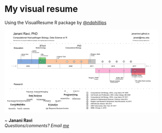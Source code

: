 # My visual resume
Using the VisualResume R package by [@ndphillips](//github.com/ndphillips)

![](https://github.com/jananiravi/visual-resume/blob/master/JananiRavi-VisualResume.png)

~ **Janani Ravi** <br>
_Questions/comments? Email [me](mailto:jananiravi@msu.edu)_

